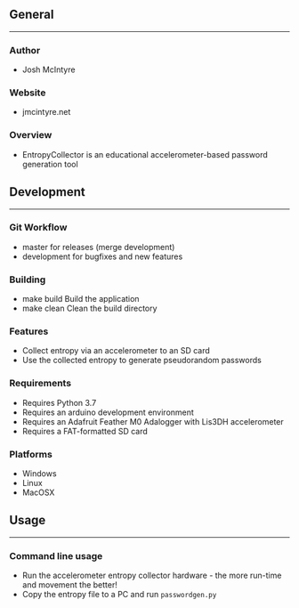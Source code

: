## General
____________

### Author
* Josh McIntyre

### Website
* jmcintyre.net

### Overview
* EntropyCollector is an educational accelerometer-based password generation tool

## Development
________________

### Git Workflow
* master for releases (merge development)
* development for bugfixes and new features

### Building
* make build
Build the application
* make clean
Clean the build directory

### Features
* Collect entropy via an accelerometer to an SD card
* Use the collected entropy to generate pseudorandom passwords

### Requirements
* Requires Python 3.7
* Requires an arduino development environment
* Requires an Adafruit Feather M0 Adalogger with Lis3DH accelerometer
* Requires a FAT-formatted SD card

### Platforms
* Windows
* Linux
* MacOSX

## Usage
____________

### Command line usage
* Run the accelerometer entropy collector hardware - the more run-time and movement the better!
* Copy the entropy file to a PC and run `passwordgen.py`
